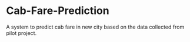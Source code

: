 # Cab-Fare-Prediction
A system to predict cab fare in new city based on the data collected from pilot project.
